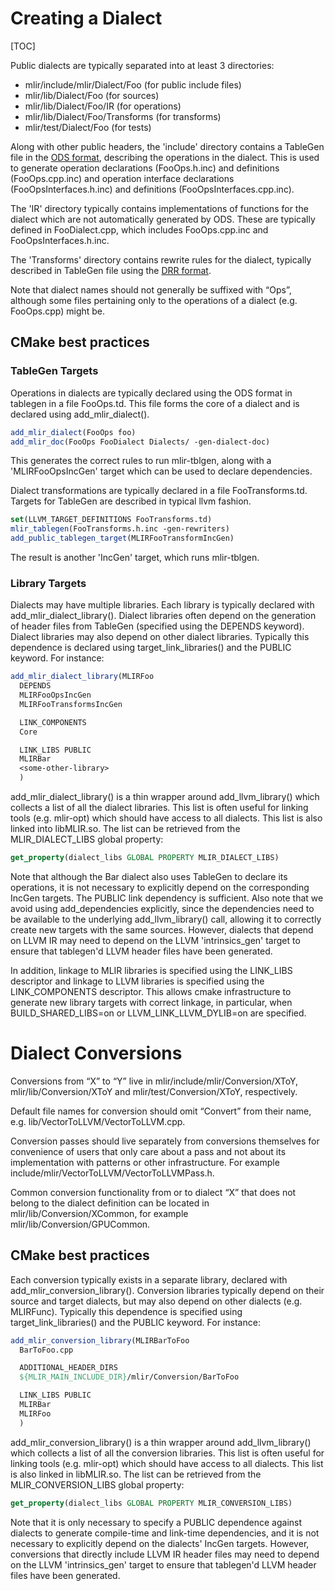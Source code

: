 # Creating a Dialect

[TOC]

Public dialects are typically separated into at least 3 directories:
* mlir/include/mlir/Dialect/Foo   (for public include files)
* mlir/lib/Dialect/Foo            (for sources)
* mlir/lib/Dialect/Foo/IR         (for operations)
* mlir/lib/Dialect/Foo/Transforms (for transforms)
* mlir/test/Dialect/Foo           (for tests)

Along with other public headers, the 'include' directory contains a
TableGen file in the [ODS format](../DefiningDialects/Operations.md), describing the
operations in the dialect.  This is used to generate operation
declarations (FooOps.h.inc) and definitions (FooOps.cpp.inc) and
operation interface declarations (FooOpsInterfaces.h.inc) and
definitions (FooOpsInterfaces.cpp.inc).

The 'IR' directory typically contains implementations of functions for
the dialect which are not automatically generated by ODS.  These are
typically defined in FooDialect.cpp, which includes FooOps.cpp.inc and
FooOpsInterfaces.h.inc.

The 'Transforms' directory contains rewrite rules for the dialect,
typically described in TableGen file using the [DRR
format](../DeclarativeRewrites.md).

Note that dialect names should not generally be suffixed with “Ops”,
although some files pertaining only to the operations of a dialect (e.g.
FooOps.cpp) might be.

## CMake best practices

### TableGen Targets

Operations in dialects are typically declared using the ODS format in
tablegen in a file FooOps.td.  This file forms the core of a dialect and
is declared using add_mlir_dialect().

```cmake
add_mlir_dialect(FooOps foo)
add_mlir_doc(FooOps FooDialect Dialects/ -gen-dialect-doc)
```

This generates the correct rules to run mlir-tblgen, along with a
'MLIRFooOpsIncGen' target which can be used to declare dependencies.

Dialect transformations are typically declared in a file FooTransforms.td.
Targets for TableGen are described in typical llvm fashion.

```cmake
set(LLVM_TARGET_DEFINITIONS FooTransforms.td)
mlir_tablegen(FooTransforms.h.inc -gen-rewriters)
add_public_tablegen_target(MLIRFooTransformIncGen)
```

The result is another 'IncGen' target, which runs mlir-tblgen.

### Library Targets

Dialects may have multiple libraries.  Each library is typically
declared with add_mlir_dialect_library().  Dialect libraries often
depend on the generation of header files from TableGen (specified
using the DEPENDS keyword).  Dialect libraries may also depend on
other dialect libraries.  Typically this dependence is declared using
target_link_libraries() and the PUBLIC keyword.  For instance:

```cmake
add_mlir_dialect_library(MLIRFoo
  DEPENDS
  MLIRFooOpsIncGen
  MLIRFooTransformsIncGen

  LINK_COMPONENTS
  Core

  LINK_LIBS PUBLIC
  MLIRBar
  <some-other-library>
  )
```

add_mlir_dialect_library() is a thin wrapper around add_llvm_library()
which collects a list of all the dialect libraries.  This list is
often useful for linking tools (e.g. mlir-opt) which should have
access to all dialects.  This list is also linked into libMLIR.so.
The list can be retrieved from the MLIR_DIALECT_LIBS global property:

```cmake
get_property(dialect_libs GLOBAL PROPERTY MLIR_DIALECT_LIBS)
```

Note that although the Bar dialect also uses TableGen to declare its
operations, it is not necessary to explicitly depend on the
corresponding IncGen targets.  The PUBLIC link dependency is
sufficient.  Also note that we avoid using add_dependencies
explicitly, since the dependencies need to be available to the
underlying add_llvm_library() call, allowing it to correctly create
new targets with the same sources.  However, dialects that depend on
LLVM IR may need to depend on the LLVM 'intrinsics_gen' target to
ensure that tablegen'd LLVM header files have been generated.

In addition, linkage to MLIR libraries is specified using the
LINK_LIBS descriptor and linkage to LLVM libraries is specified using
the LINK_COMPONENTS descriptor.  This allows cmake infrastructure to
generate new library targets with correct linkage, in particular, when
BUILD_SHARED_LIBS=on or LLVM_LINK_LLVM_DYLIB=on are specified.


# Dialect Conversions

Conversions from “X” to “Y” live in mlir/include/mlir/Conversion/XToY,
mlir/lib/Conversion/XToY and mlir/test/Conversion/XToY, respectively.

Default file names for conversion should omit “Convert” from their
name, e.g. lib/VectorToLLVM/VectorToLLVM.cpp.

Conversion passes should live separately from conversions themselves
for convenience of users that only care about a pass and not about its
implementation with patterns or other infrastructure. For example
include/mlir/VectorToLLVM/VectorToLLVMPass.h.

Common conversion functionality from or to dialect “X” that does not
belong to the dialect definition can be located in
mlir/lib/Conversion/XCommon, for example
mlir/lib/Conversion/GPUCommon.

## CMake best practices

Each conversion typically exists in a separate library, declared with
add_mlir_conversion_library().  Conversion libraries typically depend
on their source and target dialects, but may also depend on other
dialects (e.g. MLIRFunc).  Typically this dependence is specified
using target_link_libraries() and the PUBLIC keyword.  For instance:

```cmake
add_mlir_conversion_library(MLIRBarToFoo
  BarToFoo.cpp

  ADDITIONAL_HEADER_DIRS
  ${MLIR_MAIN_INCLUDE_DIR}/mlir/Conversion/BarToFoo

  LINK_LIBS PUBLIC
  MLIRBar
  MLIRFoo
  )
```

add_mlir_conversion_library() is a thin wrapper around
add_llvm_library() which collects a list of all the conversion
libraries.  This list is often useful for linking tools
(e.g. mlir-opt) which should have access to all dialects.  This list
is also linked in libMLIR.so.  The list can be retrieved from the
MLIR_CONVERSION_LIBS global property:

```cmake
get_property(dialect_libs GLOBAL PROPERTY MLIR_CONVERSION_LIBS)
```

Note that it is only necessary to specify a PUBLIC dependence against
dialects to generate compile-time and link-time dependencies, and it
is not necessary to explicitly depend on the dialects' IncGen targets.
However, conversions that directly include LLVM IR header files may
need to depend on the LLVM 'intrinsics_gen' target to ensure that
tablegen'd LLVM header files have been generated.
